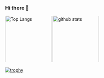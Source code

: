 ### Hi there 👋

<!-- 
**Yuma-Tsukakoshi/Yuma-Tsukakoshi** is a ✨ _special_ ✨ repository because its `README.md` (this file) appears on your GitHub profile.

Here are some ideas to get you started:

- 🔭 I’m currently working on ...
- 🌱 I’m currently learning ...
- 👯 I’m looking to collaborate on ...
- 🤔 I’m looking for help with ...
- 💬 Ask me about ...
- 📫 How to reach me: ...
- 😄 Pronouns: ...
- ⚡ Fun fact: ... -->

<p align="left"> 
  <img alt="Top Langs" height="150px" src="https://github-readme-stats.vercel.app/api/top-langs/?username=Yuma-Tsukakoshi&layout=compact&show_icons=true&theme=dark_lover" />
  <img alt="github stats" height="150px" src="https://github-readme-stats.vercel.app/api?username=Yuma-Tsukakoshi&theme=dark_lover&show_icons=ture" />
</p>

[![trophy](https://github-profile-trophy.vercel.app/?username=Yuma-Tsukakoshi&theme=synthwave&column=7
)](https://github.com/ryo-ma/github-profile-trophy)
